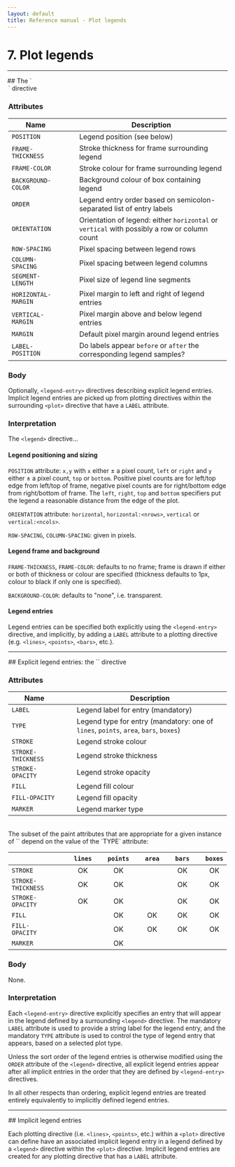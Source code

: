 ```yaml
---
layout: default
title: Reference manual - Plot legends
---
```


# 7. Plot legends

<hr>
## The `<legend>` directive

### Attributes

|Name               |&nbsp;&nbsp;&nbsp;|Description|
|-------------------|-|----------------------------|
|`POSITION`         | |Legend position (see below)|
|`FRAME-THICKNESS`  | |Stroke thickness for frame surrounding legend|
|`FRAME-COLOR`      | |Stroke colour for frame surrounding legend|
|`BACKGROUND-COLOR` | |Background colour of box containing legend|
|`ORDER`            | |Legend entry order based on semicolon-separated list of entry labels|
|`ORIENTATION`      | |Orientation of legend: either `horizontal` or `vertical` with possibly a row or column count|
|`ROW-SPACING`      | |Pixel spacing between legend rows|
|`COLUMN-SPACING`   | |Pixel spacing between legend columns|
|`SEGMENT-LENGTH`   | |Pixel size of legend line segments|
|`HORIZONTAL-MARGIN`| |Pixel margin to left and right of legend entries|
|`VERTICAL-MARGIN`  | |Pixel margin above and below legend entries|
|`MARGIN`           | |Default pixel margin around legend entries|
|`LABEL-POSITION`   | |Do labels appear `before` or `after` the corresponding legend samples?|

### Body

Optionally, `<legend-entry>` directives describing explicit legend
entries.  Implicit legend entries are picked up from plotting
directives within the surrounding `<plot>` directive that have a
`LABEL` attribute.

### Interpretation

The `<legend>` directive...

#### Legend positioning and sizing

`POSITION` attribute: `x,y` with `x` either &plusmn; a pixel count,
`left` or `right` and `y` either &plusmn; a pixel count, `top` or
`bottom`.  Positive pixel counts are for left/top edge from left/top
of frame, negative pixel counts are for right/bottom edge from
right/bottom of frame.  The `left`, `right`, `top` and `bottom`
specifiers put the legend a reasonable distance from the edge of the
plot.

`ORIENTATION` attribute: `horizontal`, `horizontal:<nrows>`,
`vertical` or `vertical:<ncols>`.

`ROW-SPACING`, `COLUMN-SPACING`: given in pixels.

#### Legend frame and background

`FRAME-THICKNESS`, `FRAME-COLOR`: defaults to no frame; frame is drawn
if either or both of thickness or colour are specified (thickness
defaults to 1px, colour to black if only one is specified).

`BACKGROUND-COLOR`: defaults to "none", i.e. transparent.

#### Legend entries

Legend entries can be specified both explicitly using the
`<legend-entry>` directive, and implicitly, by adding a `LABEL`
attribute to a plotting directive (e.g. `<lines>`, `<points>`,
`<bars>`, etc.).

<hr>
## Explicit legend entries: the `<legend-entry>` directive

### Attributes

|Name              |&nbsp;&nbsp;&nbsp;|Description|
|------------------|-|----------------------------|
|`LABEL`           | |Legend label for entry (mandatory)|
|`TYPE`            | |Legend type for entry (mandatory: one of `lines`, `points`, `area`, `bars`, `boxes`)|
|`STROKE`          | |Legend stroke colour|
|`STROKE-THICKNESS`| |Legend stroke thickness|
|`STROKE-OPACITY`  | |Legend stroke opacity|
|`FILL`            | |Legend fill colour|
|`FILL-OPACITY`    | |Legend fill opacity|
|`MARKER`          | |Legend marker type|

<br>
The subset of the paint attributes that are appropriate for a given
instance of `<legend-entry>` depend on the value of the `TYPE`
attribute:

| |&nbsp;&nbsp;&nbsp;|`lines`|&nbsp;|`points`|&nbsp;|`area`|&nbsp;|`bars`|&nbsp;|`boxes`|
|------------------|-|:--:|-|:--:|-|:--:|-|:--:|-|:--:|
|`STROKE`          | | OK | | OK | |    | | OK | | OK |
|`STROKE-THICKNESS`| | OK | | OK | |    | | OK | | OK |
|`STROKE-OPACITY`  | | OK | | OK | |    | | OK | | OK |
|`FILL`            | |    | | OK | | OK | | OK | | OK |
|`FILL-OPACITY`    | |    | | OK | | OK | | OK | | OK |
|`MARKER`          | |    | | OK | |    | |    | |    |


### Body

None.

### Interpretation

Each `<legend-entry>` directive explicitly specifies an entry that
will appear in the legend defined by a surrounding `<legend>`
directive.  The mandatory `LABEL` attribute is used to provide a
string label for the legend entry, and the mandatory `TYPE` attribute
is used to control the type of legend entry that appears, based on a
selected plot type.

Unless the sort order of the legend entries is otherwise modified
using the `ORDER` attribute of the `<legend>` directive, all explicit
legend entries appear after all implicit entries in the order that
they are defined by `<legend-entry>` directives.

In all other respects than ordering, explicit legend entries are
treated entirely equivalently to implicitly defined legend entries.


<hr>
## Implicit legend entries

Each plotting directive (i.e. `<lines>`, `<points>`, etc.) within a
`<plot>` directive can define have an associated implicit legend entry
in a legend defined by a `<legend>` directive within the `<plot>`
directive.  Implicit legend entries are created for any plotting
directive that has a `LABEL` attribute.
